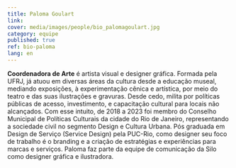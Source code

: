 ```yaml
---
title: Paloma Goulart
link: 
cover: media/images/people/bio_palomagoulart.jpg
category: equipe
published: true
ref: bio-paloma
lang: en
---
```

**Coordenadora de Arte** é artista visual e designer gráfica. Formada pela UFRJ, já atuou em diversas áreas da cultura desde a educação museal, mediando exposições, à experimentação cênica e artística, por meio do teatro e das suas ilustrações e gravuras. Desde cedo, milita por políticas públicas de acesso, investimento, e capacitação cultural para locais não alcançados. Com esse intuito, de 2018 a 2023 foi membro do Conselho Municipal de Políticas Culturais da cidade do Rio de Janeiro, representando a sociedade civil no segmento Design e Cultura Urbana. Pós graduada em Design de Serviço (Service Design) pela PUC-Rio, como designer seu foco de trabalho é o branding e a criação de estratégias e experiências para marcas e serviços. Paloma faz parte da equipe de comunicação da Silo como designer gráfica e ilustradora.

